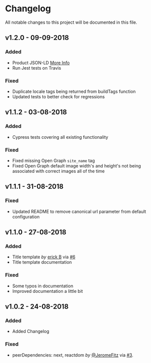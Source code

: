 # Changelog

All notable changes to this project will be documented in this file.

## v1.2.0 - 09-09-2018

### Added

- Product JSON-LD [More Info](https://developers.google.com/search/docs/data-types/product)
- Run Jest tests on Travis

### Fixed

- Duplicate locale tags being returned from buildTags function
- Updated tests to better check for regressions

## v1.1.2 - 03-08-2018

### Added

- Cypress tests covering all existing functionality

### Fixed

- Fixed missing Open Graph `site_name` tag
- Fixed Open Graph default image width's and height's not being associated with correct images all of the time

## v1.1.1 - 31-08-2018

### Fixed

- Updated README to remove canonical url parameter from default configuration

## v1.1.0 - 27-08-2018

### Added

- Title template _by_ [erick B](https://github.com/erickeno) via [#6](https://github.com/garmeeh/next-seo/pull/6)
- Title template documentation

### Fixed

- Some typos in documentation
- Improved documentation a little bit

## v1.0.2 - 24-08-2018

### Added

- Added Changelog

### Fixed

- peerDependencies: next, reactdom _by_ [@JeromeFitz](https://github.com/JeromeFitz) via [#3](https://github.com/garmeeh/next-seo/pull/3).
